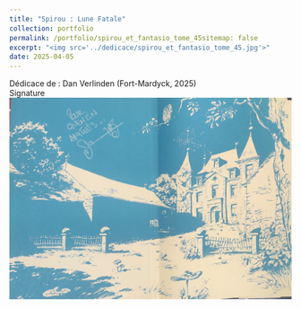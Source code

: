 ```yaml
---
title: "Spirou : Lune Fatale"
collection: portfolio
permalink: /portfolio/spirou_et_fantasio_tome_45sitemap: false
excerpt: "<img src='../dedicace/spirou_et_fantasio_tome_45.jpg'>"
date: 2025-04-05
---
```


Dédicace de : Dan Verlinden (Fort-Mardyck, 2025)<br>Signature
<img src='../dedicace/spirou_et_fantasio_tome_45.jpg'>